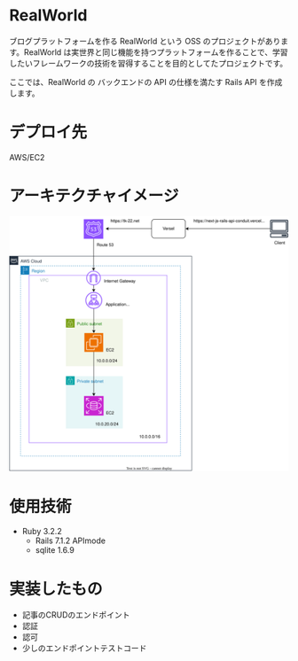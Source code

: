 # RealWorld
ブログプラットフォームを作る RealWorld という OSS のプロジェクトがあります。RealWorld は実世界と同じ機能を持つプラットフォームを作ることで、学習したいフレームワークの技術を習得することを目的としてたプロジェクトです。

ここでは、RealWorld の バックエンドの API の仕様を満たす Rails API を作成します。

# デプロイ先
AWS/EC2

# アーキテクチャイメージ
![アーキテクチャ](AWS_conduit_infra.svg)

# 使用技術
- Ruby 3.2.2
  - Rails 7.1.2 APImode
  - sqlite 1.6.9

# 実装したもの
- 記事のCRUDのエンドポイント
- 認証
- 認可
- 少しのエンドポイントテストコード
